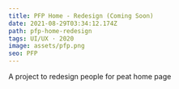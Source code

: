 ```yaml
---
title: PFP Home - Redesign (Coming Soon)
date: 2021-08-29T03:34:12.174Z
path: pfp-home-redesign
tags: UI/UX · 2020
image: assets/pfp.png
seo: PFP
---
```

A project to redesign people for peat home page